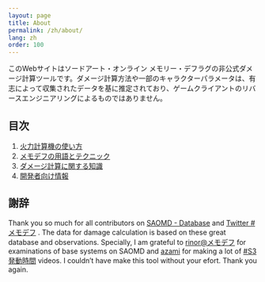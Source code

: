 ```yaml
---
layout: page
title: About
permalink: /zh/about/
lang: zh
order: 100
---
```

このWebサイトはソードアート・オンライン メモリー・デフラグの非公式ダメージ計算ツールです。ダメージ計算方法や一部のキャラクターパラメータは、有志によって収集されたデータを基に推定されており、ゲームクライアントのリバースエンジニアリングによるものではありません。

## 目次
1. [火力計算機の使い方](/ja/usage)
2. [メモデフの用語とテクニック](/ja/tips)
3. [ダメージ計算に関する知識](/ja/knowledge)
4. [開発者向け情報](/ja/developer)

## 謝辞
Thank you so much for all contributors on
[SAOMD - Database](https://saomd-fanadata.fr/)
and
[Twitter #メモデフ](https://twitter.com/search?q=%23%E3%83%A1%E3%83%A2%E3%83%87%E3%83%95)
.
The data for damage calculation is based on these great database and observations. 
Specially, I am grateful to [rinor@メモデフ](https://twitter.com/rinor7001)
for examinations of base systems on SAOMD and [azami](https://twitter.com/azami0172) for making a lot of [#S3発動時間](https://twitter.com/search?q=%23S3%E7%99%BA%E5%8B%95%E6%99%82%E9%96%93&src=typd) videos.
I couldn’t have make this tool without your efort. 
Thank you again.
